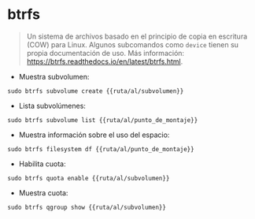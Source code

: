 # btrfs

> Un sistema de archivos basado en el principio de copia en escritura (COW) para Linux.
> Algunos subcomandos como `device` tienen su propia documentación de uso.
> Más información: <https://btrfs.readthedocs.io/en/latest/btrfs.html>.

- Muestra subvolumen:

`sudo btrfs subvolume create {{ruta/al/subvolumen}}`

- Lista subvolúmenes:

`sudo btrfs subvolume list {{ruta/al/punto_de_montaje}}`

- Muestra información sobre el uso del espacio:

`sudo btrfs filesystem df {{ruta/al/punto_de_montaje}}`

- Habilita cuota:

`sudo btrfs quota enable {{ruta/al/subvolumen}}`

- Muestra cuota:

`sudo btrfs qgroup show {{ruta/al/subvolumen}}`
